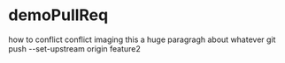 # demoPullReq

how to conflict conflict
imaging this a huge paragragh about whatever   git push --set-upstream origin feature2

